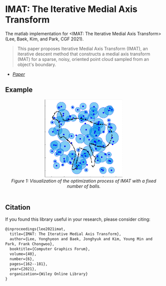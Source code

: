 # IMAT: The Iterative Medial Axis Transform
The matlab implementation for \<IMAT: The Iterative Medial Axis Transform\> (Lee, Baek, Kim, and Park, CGF 2021).

> This paper proposes Iterative Medial Axis Transform (IMAT), an iterative descent method that constructs a medial axis transform (MAT) for a sparse, noisy, oriented point cloud sampled from an object's boundary.

- *[Paper](https://onlinelibrary.wiley.com/doi/10.1111/cgf.14266?af=R)* 

## Example
<center>
<div class="imgCollage">
<span style="width: 31.8%"><img src="./2d_imat_f_example.gif" width="250 height="190"/></span>
</div>
  <I>Figure 1: Visualization of the optimization process of IMAT with a fixed number of balls.</I>
</center>
<br>

## Citation
If you found this library useful in your research, please consider citing:
```
@inproceedings{lee2021imat,
  title={IMAT: The Iterative Medial Axis Transform},
  author={Lee, Yonghyeon and Baek, Jonghyuk and Kim, Young Min and Park, Frank Chongwoo},
  booktitle={Computer Graphics Forum},
  volume={40},
  number={6},
  pages={162--181},
  year={2021},
  organization={Wiley Online Library}
}
```